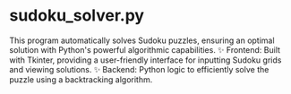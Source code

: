 # sudoku_solver.py
This program automatically solves Sudoku puzzles, ensuring an optimal solution with Python's powerful algorithmic capabilities.  ✨ Frontend: Built with Tkinter, providing a user-friendly interface for inputting Sudoku grids and viewing solutions. ✨ Backend: Python logic to efficiently solve the puzzle using a backtracking algorithm.
